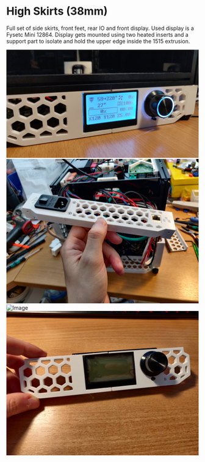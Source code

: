 # High Skirts (38mm) 

Full set of side skirts, front feet, rear IO and front display. Used display is a Fysetc Mini 12864.
Display gets mounted using two heated inserts and a support part to isolate and hold the upper edge inside the 1515 extrusion.

![Image](img\IMG-20210626-WA0005.jpeg)
![Image](img\IMG_20210620_161904.jpg)
![Image](img\IMG_20210625_151425.jpg)
![Image](img\IMG_20210625_201511.jpg)